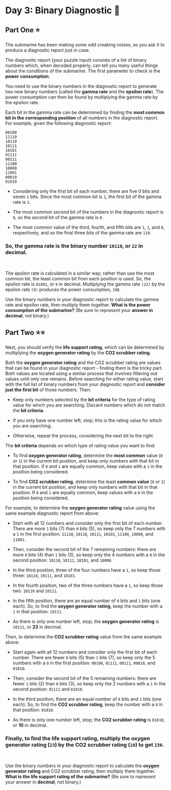 # Day 3: Binary Diagnostic 🏥
## Part One ⭐
The submarine has been making some odd creaking noises, so you ask it to produce a diagnostic report just in case.

The diagnostic report (your puzzle input) consists of a list of binary numbers which, when decoded properly, can tell you many useful things about the conditions of the submarine. The first parameter to check is the **power consumption**.

You need to use the binary numbers in the diagnostic report to generate two new binary numbers (called the **gamma rate** and the **epsilon rate**). The power consumption can then be found by multiplying the gamma rate by the epsilon rate.

Each bit in the gamma rate can be determined by finding the **most common bit in the corresponding position** of all numbers in the diagnostic report. For example, given the following diagnostic report:

```
00100
11110
10110
10111
10101
01111
00111
11100
10000
11001
00010
01010
```

* Considering only the first bit of each number, there are five 0 bits and seven ```1``` bits. Since the most common bit is ```1```, the first bit of the gamma rate is ```1```.

* The most common second bit of the numbers in the diagnostic report is ```0```, so the second bit of the gamma rate is ```0```.

* The most common value of the third, fourth, and fifth bits are ```1```, ```1```, and ```0```, respectively, and so the final three bits of the gamma rate are ```110```.

### So, the gamma rate is the binary number ```10110```, or ```22``` in decimal.
<br/>

 The epsilon rate is calculated in a similar way; rather than use the most common bit, the least common bit from each position is used. So, the epsilon rate is ```01001```, or ```9``` in decimal. Multiplying the gamma rate ```(22)``` by the epsilon rate ```(9)``` produces the power consumption, ```198```.

Use the binary numbers in your diagnostic report to calculate the gamma rate and epsilon rate, then multiply them together. **What is the power consumption of the submarine?** (Be sure to represent your **answer in decimal**, not binary.)

## Part Two ⭐⭐

Next, you should verify the **life support rating**, which can be determined by multiplying the **oxygen generator rating** by the **CO2 scrubber rating**.

Both the **oxygen generator rating** and the CO2 scrubber rating are values that can be found in your diagnostic report - finding them is the tricky part. Both values are located using a similar process that involves filtering out values until only one remains. Before searching for either rating value, start with the full list of binary numbers from your diagnostic report and **consider just the first bit** of those numbers. Then:

* Keep only numbers selected by the **bit criteria** for the type of rating value for which you are searching. Discard numbers which do not match the **bit criteria**.

* If you only have one number left, stop; this is the rating value for which you are searching.

* Otherwise, repeat the process, considering the next bit to the right.

The **bit criteria** depends on which type of rating value you want to find:

* To find **oxygen generator rating**, determine the **most common** value (```0``` or ```1```) in the current bit position, and keep only numbers with that bit in that position. If ```0``` and ```1``` are equally common, keep values with a ```1``` in the position being considered.

* To find **CO2 scrubber rating**, determine the least **common value** (```0``` or ```1```) in the current bit position, and keep only numbers with that bit in that position. If ```0``` and ```1``` are equally common, keep values with a ```0``` in the position being considered.

For example, to determine the **oxygen generator rating** value using the same example diagnostic report from above:

* Start with all 12 numbers and consider only the first bit of each number. There are more ```1``` bits (7) than ```0``` bits (5), so keep only the 7 numbers with a ```1``` in the first position: ```11110```, ```10110```, ```10111```, ```10101```, ```11100```, ```10000```, and ```11001```.

* Then, consider the second bit of the 7 remaining numbers: there are more ```0``` bits (4) than ```1``` bits (3), so keep only the 4 numbers with a ```0``` in the second position: ```10110```, ```10111```, ```10101```, and ```10000```.

* In the third position, three of the four numbers have a ```1```, so keep those three: ```10110```, ```10111```, and ```10101```.

* In the fourth position, two of the three numbers have a ```1```, so keep those two: ```10110``` and ```10111```.

* In the fifth position, there are an equal number of ```0``` bits and ```1``` bits (one each). So, to find the **oxygen generator rating**, keep the number with a ```1``` in that position: ```10111```.

* As there is only one number left, stop; the **oxygen generator rating** is ```10111```, or **23** in decimal.

Then, to determine the **CO2 scrubber rating** value from the same example above:

* Start again with all 12 numbers and consider only the first bit of each number. There are fewer ```0``` bits (5) than ```1``` bits (7), so keep only the 5 numbers with a ```0``` in the first position: ```00100```, ```01111```, ```00111```, ```00010```, and ```01010```.

* Then, consider the second bit of the 5 remaining numbers: there are fewer ```1``` bits (2) than ```0``` bits (3), so keep only the 2 numbers with a ```1``` in the second position: ```01111``` and ```01010```.

* In the third position, there are an equal number of ```0``` bits and ```1``` bits (one each). So, to find the **CO2 scrubber rating**, keep the number with a ```0``` in that position: ```01010```.

* As there is only one number left, stop; the **CO2 scrubber rating** is ```01010```, or **10** in decimal.

### Finally, to find the life support rating, multiply the **oxygen generator rating** (```23```) by the CO2 scrubber rating (```10```) to get ```230```.
</br>

Use the binary numbers in your diagnostic report to calculate the **oxygen generator rating** and CO2 scrubber rating, then multiply them together. **What is the life support rating of the submarine?** (Be sure to represent your answer in **decimal**, not binary.)